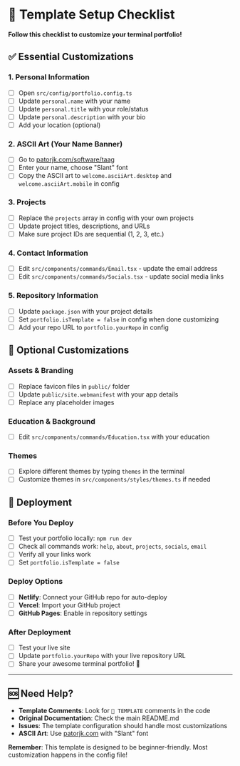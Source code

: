 # 🎯 Template Setup Checklist

**Follow this checklist to customize your terminal portfolio!**

## ✅ Essential Customizations

### 1. Personal Information
- [ ] Open `src/config/portfolio.config.ts`
- [ ] Update `personal.name` with your name
- [ ] Update `personal.title` with your role/status
- [ ] Update `personal.description` with your bio
- [ ] Add your location (optional)

### 2. ASCII Art (Your Name Banner)
- [ ] Go to [patorjk.com/software/taag](https://patorjk.com/software/taag/)
- [ ] Enter your name, choose "Slant" font
- [ ] Copy the ASCII art to `welcome.asciiArt.desktop` and `welcome.asciiArt.mobile` in config

### 3. Projects
- [ ] Replace the `projects` array in config with your own projects
- [ ] Update project titles, descriptions, and URLs
- [ ] Make sure project IDs are sequential (1, 2, 3, etc.)

### 4. Contact Information
- [ ] Edit `src/components/commands/Email.tsx` - update the email address
- [ ] Edit `src/components/commands/Socials.tsx` - update social media links

### 5. Repository Information
- [ ] Update `package.json` with your project details
- [ ] Set `portfolio.isTemplate = false` in config when done customizing
- [ ] Add your repo URL to `portfolio.yourRepo` in config

## 🎨 Optional Customizations

### Assets & Branding
- [ ] Replace favicon files in `public/` folder
- [ ] Update `public/site.webmanifest` with your app details
- [ ] Replace any placeholder images

### Education & Background
- [ ] Edit `src/components/commands/Education.tsx` with your education

### Themes
- [ ] Explore different themes by typing `themes` in the terminal
- [ ] Customize themes in `src/components/styles/themes.ts` if needed

## 🚀 Deployment

### Before You Deploy
- [ ] Test your portfolio locally: `npm run dev`
- [ ] Check all commands work: `help`, `about`, `projects`, `socials`, `email`
- [ ] Verify all your links work
- [ ] Set `portfolio.isTemplate = false`

### Deploy Options
- [ ] **Netlify**: Connect your GitHub repo for auto-deploy
- [ ] **Vercel**: Import your GitHub project
- [ ] **GitHub Pages**: Enable in repository settings

### After Deployment
- [ ] Test your live site
- [ ] Update `portfolio.yourRepo` with your live repository URL
- [ ] Share your awesome terminal portfolio! 🎉

---

## 🆘 Need Help?

- **Template Comments**: Look for `🎯 TEMPLATE` comments in the code
- **Original Documentation**: Check the main README.md
- **Issues**: The template configuration should handle most customizations
- **ASCII Art**: Use [patorjk.com](https://patorjk.com/software/taag/) with "Slant" font

**Remember**: This template is designed to be beginner-friendly. Most customization happens in the config file!
